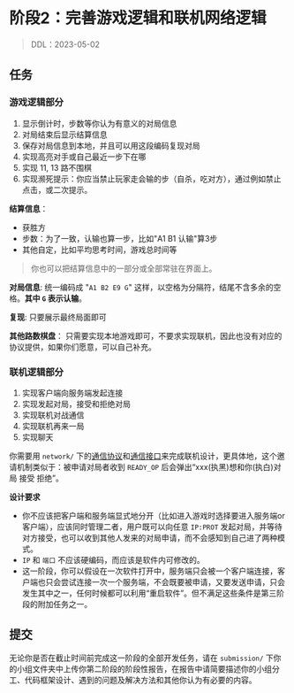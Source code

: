 # 阶段2：完善游戏逻辑和联机网络逻辑

> DDL：2023-05-02

## 任务

### 游戏逻辑部分

1. 显示倒计时，步数等你认为有意义的对局信息
2. 对局结束后显示结算信息
3. 保存对局信息到本地，并且可以用这段编码复现对局
4. 实现高亮对手或自己最近一步下在哪
5. 实现 11, 13 路不围棋
6. 实现濒死提示：你应当禁止玩家走会输的步（自杀，吃对方），通过例如禁止点击，或二次提示。

**结算信息**：
- 获胜方
- 步数：为了一致，认输也算一步，比如"A1 B1 认输"算3步
- 其他自定，比如平均思考时间，游戏总时间等

> 你也可以把结算信息中的一部分或全部常驻在界面上。

**对局信息**:
统一编码成 "`A1 B2 E9 G`" 这样，以空格为分隔符，结尾不含多余的空格。**其中 `G` 表示认输**。

**复现**: 只要展示最终局面即可

**其他路数棋盘**：
只需要实现本地游戏即可，不要求实现联机，因此也没有对应的协议提供，如果你们愿意，可以自己补充。

### 联机逻辑部分

1. 实现客户端向服务端发起连接
2. 实现发起对局，接受和拒绝对局
3. 实现联机对战通信
4. 实现联机再来一局
5. 实现聊天

你需要用 `network/` 下的[通信协议](../network/doc/protocol.md)和[通信接口](../network/doc/api.md)来完成联机设计，更具体地，这个邀请机制类似于：被申请对局者收到 `READY_OP` 后会弹出“xxx(执黑)想和你(执白)对局 接受 拒绝”。

**设计要求**

- 你不应该把客户端和服务端显式地分开（比如进入游戏时选择要进入服务端or客户端），应该同时管理二者，用户既可以向任意 `IP:PROT` 发起对局，并等待对方接受，也可以收到其他人发来的对局申请，而不会感知到自己进了两种模式。
- `IP` 和 `端口` 不应该硬编码，而应该是软件内可修改的。
- 这一阶段，你可以假设在一次软件打开中，服务端只会被一个客户端连接，客户端也只会尝试连接一次一个服务端，不会既要被申请，又要发送申请，只会发生其中之一，任何时候都可以利用“重启软件”。但不满足这些条件是第三阶段的附加任务之一。

## 提交

无论你是否在截止时间前完成这一阶段的全部开发任务，请在 `submission/` 下你的小组文件夹中上传你第二阶段的阶段性报告，在报告中请简要描述你的小组分工、代码框架设计、遇到的问题及解决方法和其他你认为有必要的内容。

